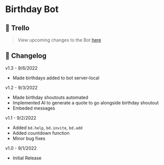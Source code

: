 # Birthday Bot

## 🎈 Trello
> View upcoming changes to the Bot [here](https://trello.com/b/1y3e531r/birthday-bot)

## :tada: Changelog

v1.3 - 9/6/2022

* Made birthdays added to bot server-local

v1.2 - 9/3/2022

* Made birthday shoutouts automated
* Implemented AI to generate a quote to go alongside birthday shoutout
* Embeded messages


v1.1 - 9/2/2022

* Added `bd.help`, `bd.invite`, `bd.add`
* Added countdown function
* Minor bug fixes

v1.0 - 9/1/2022

* Initial Release
